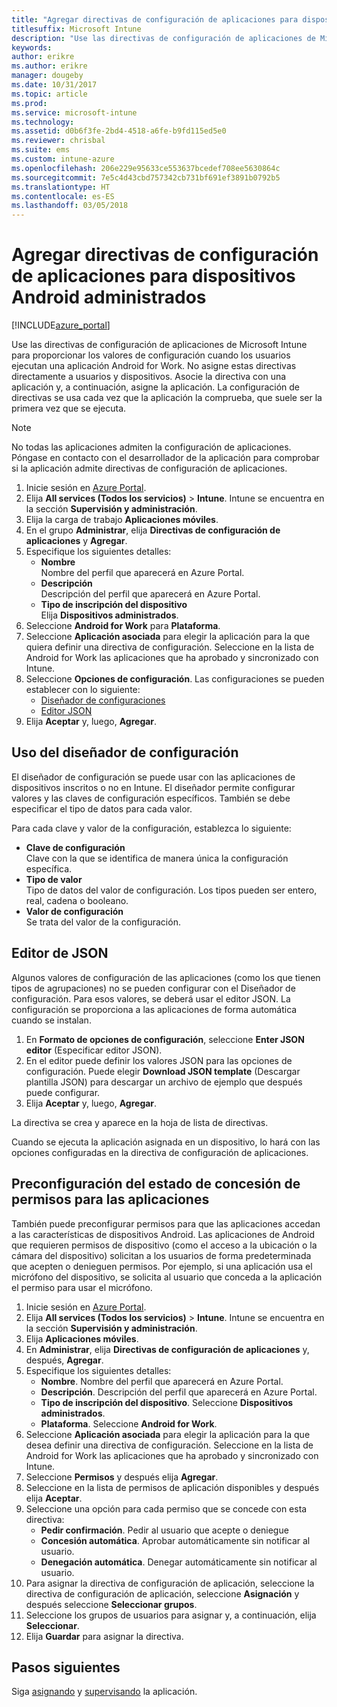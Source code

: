 ```yaml
---
title: "Agregar directivas de configuración de aplicaciones para dispositivos Android administrados"
titlesuffix: Microsoft Intune
description: "Use las directivas de configuración de aplicaciones de Microsoft Intune para proporcionar los valores de configuración cuando los usuarios ejecutan una aplicación Android for Work."
keywords: 
author: erikre
ms.author: erikre
manager: dougeby
ms.date: 10/31/2017
ms.topic: article
ms.prod: 
ms.service: microsoft-intune
ms.technology: 
ms.assetid: d0b6f3fe-2bd4-4518-a6fe-b9fd115ed5e0
ms.reviewer: chrisbal
ms.suite: ems
ms.custom: intune-azure
ms.openlocfilehash: 206e229e95633ce553637bcedef708ee5630864c
ms.sourcegitcommit: 7e5c4d43cbd757342cb731bf691ef3891b0792b5
ms.translationtype: HT
ms.contentlocale: es-ES
ms.lasthandoff: 03/05/2018
---
```

# <a name="add-app-configuration-policies-for-managed-android-devices"></a>Agregar directivas de configuración de aplicaciones para dispositivos Android administrados

[!INCLUDE[azure_portal](./includes/azure_portal.md)]

Use las directivas de configuración de aplicaciones de Microsoft Intune para proporcionar los valores de configuración cuando los usuarios ejecutan una aplicación Android for Work. No asigne estas directivas directamente a usuarios y dispositivos. Asocie la directiva con una aplicación y, a continuación, asigne la aplicación. La configuración de directivas se usa cada vez que la aplicación la comprueba, que suele ser la primera vez que se ejecuta.

> [!Note]  
> No todas las aplicaciones admiten la configuración de aplicaciones. Póngase en contacto con el desarrollador de la aplicación para comprobar si la aplicación admite directivas de configuración de aplicaciones.

1. Inicie sesión en [Azure Portal](https://portal.azure.com).
2. Elija **All services (Todos los servicios)** > **Intune**. Intune se encuentra en la sección **Supervisión y administración**.
3. Elija la carga de trabajo **Aplicaciones móviles**.
4. En el grupo **Administrar**, elija **Directivas de configuración de aplicaciones** y **Agregar**.
5. Especifique los siguientes detalles:
    - **Nombre**  
      Nombre del perfil que aparecerá en Azure Portal.
    - **Descripción**  
      Descripción del perfil que aparecerá en Azure Portal.
    - **Tipo de inscripción del dispositivo**  
      Elija **Dispositivos administrados**.
6. Seleccione **Android for Work** para **Plataforma**.
7. Seleccione **Aplicación asociada** para elegir la aplicación para la que quiera definir una directiva de configuración. Seleccione en la lista de Android for Work las aplicaciones que ha aprobado y sincronizado con Intune.
8. Seleccione **Opciones de configuración**. Las configuraciones se pueden establecer con lo siguiente:
    - [Diseñador de configuraciones](#Use-the-configuration-designer)
    - [Editor JSON](#Enter-the-JSON-editor)
9. Elija **Aceptar** y, luego, **Agregar**.

## <a name="use-the-configuration-designer"></a>Uso del diseñador de configuración

El diseñador de configuración se puede usar con las aplicaciones de dispositivos inscritos o no en Intune. El diseñador permite configurar valores y las claves de configuración específicos. También se debe especificar el tipo de datos para cada valor.

Para cada clave y valor de la configuración, establezca lo siguiente:

  - **Clave de configuración**  
     Clave con la que se identifica de manera única la configuración específica.
  - **Tipo de valor**  
    Tipo de datos del valor de configuración. Los tipos pueden ser entero, real, cadena o booleano.
  - **Valor de configuración**  
    Se trata del valor de la configuración. 

## <a name="enter-the-json-editor"></a>Editor de JSON

Algunos valores de configuración de las aplicaciones (como los que tienen tipos de agrupaciones) no se pueden configurar con el Diseñador de configuración. Para esos valores, se deberá usar el editor JSON. La configuración se proporciona a las aplicaciones de forma automática cuando se instalan.

1. En **Formato de opciones de configuración**, seleccione **Enter JSON editor** (Especificar editor JSON).
2. En el editor puede definir los valores JSON para las opciones de configuración. Puede elegir **Download JSON template** (Descargar plantilla JSON) para descargar un archivo de ejemplo que después puede configurar.
3. Elija **Aceptar** y, luego, **Agregar**.

La directiva se crea y aparece en la hoja de lista de directivas.

Cuando se ejecuta la aplicación asignada en un dispositivo, lo hará con las opciones configuradas en la directiva de configuración de aplicaciones.

## <a name="preconfigure-the-permissions-grant-state-for-apps"></a>Preconfiguración del estado de concesión de permisos para las aplicaciones

También puede preconfigurar permisos para que las aplicaciones accedan a las características de dispositivos Android. Las aplicaciones de Android que requieren permisos de dispositivo (como el acceso a la ubicación o la cámara del dispositivo) solicitan a los usuarios de forma predeterminada que acepten o denieguen permisos. Por ejemplo, si una aplicación usa el micrófono del dispositivo, se solicita al usuario que conceda a la aplicación el permiso para usar el micrófono.

1. Inicie sesión en [Azure Portal](https://portal.azure.com).
2. Elija **All services (Todos los servicios)** > **Intune**. Intune se encuentra en la sección **Supervisión y administración**.
3. Elija **Aplicaciones móviles**.
3. En **Administrar**, elija **Directivas de configuración de aplicaciones** y, después, **Agregar**.
4. Especifique los siguientes detalles:
    - **Nombre**. Nombre del perfil que aparecerá en Azure Portal.
    - **Descripción**. Descripción del perfil que aparecerá en Azure Portal.
    - **Tipo de inscripción del dispositivo**. Seleccione **Dispositivos administrados**.
    - **Plataforma**. Seleccione **Android for Work**.
5. Seleccione **Aplicación asociada** para elegir la aplicación para la que desea definir una directiva de configuración. Seleccione en la lista de Android for Work las aplicaciones que ha aprobado y sincronizado con Intune.
6. Seleccione **Permisos** y después elija **Agregar**.
7. Seleccione en la lista de permisos de aplicación disponibles y después elija **Aceptar**.
8. Seleccione una opción para cada permiso que se concede con esta directiva:
    - **Pedir confirmación**. Pedir al usuario que acepte o deniegue
    - **Concesión automática**. Aprobar automáticamente sin notificar al usuario.
    - **Denegación automática**. Denegar automáticamente sin notificar al usuario.
9. Para asignar la directiva de configuración de aplicación, seleccione la directiva de configuración de aplicación, seleccione **Asignación** y después seleccione **Seleccionar grupos**.
10. Seleccione los grupos de usuarios para asignar y, a continuación, elija **Seleccionar**.
11. Elija **Guardar** para asignar la directiva.

## <a name="next-steps"></a>Pasos siguientes

Siga [asignando](apps-deploy.md) y [supervisando](apps-monitor.md) la aplicación.

